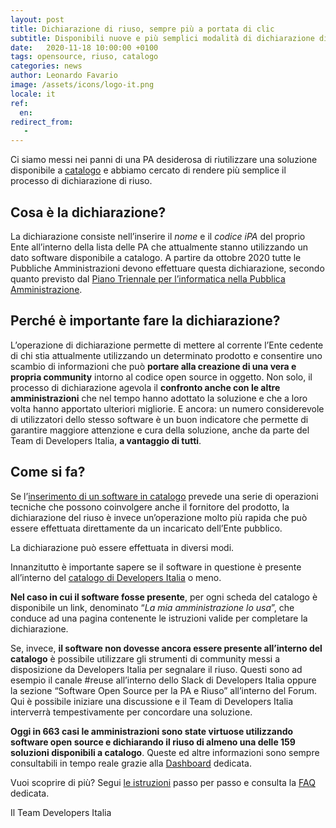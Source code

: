 ```yaml
---
layout: post
title: Dichiarazione di riuso, sempre più a portata di clic
subtitle: Disponibili nuove e più semplici modalità di dichiarazione di riuso del software open source per la PA
date:   2020-11-18 10:00:00 +0100
tags: opensource, riuso, catalogo
categories: news
author: Leonardo Favario
image: /assets/icons/logo-it.png
locale: it
ref:
  en:
redirect_from:
   -
---
```


Ci siamo messi nei panni di una PA desiderosa di riutilizzare una soluzione
disponibile a [catalogo](https://developers.italia.it/it/software) e abbiamo
cercato di rendere più semplice il processo di dichiarazione di riuso.

## Cosa è la dichiarazione?

La dichiarazione consiste nell’inserire il *nome* e il *codice iPA* del proprio
Ente all’interno della lista delle PA che attualmente stanno utilizzando un
dato software disponibile a catalogo. A partire da ottobre 2020 tutte le
Pubbliche Amministrazioni devono effettuare questa dichiarazione, secondo
quanto previsto dal [Piano Triennale per l’informatica nella Pubblica
Amministrazione](https://docs.italia.it/italia/piano-triennale-ict/pianotriennale-ict-doc/it/2020-2022/capitolo-1-servizi/cosa-devono-fare-le-pa.html).


## Perché è importante fare la dichiarazione?

L’operazione di dichiarazione permette di mettere al corrente l’Ente cedente
di chi stia attualmente utilizzando un determinato prodotto e consentire uno
scambio di informazioni che può **portare alla creazione di una vera e propria
community** intorno al codice open source in oggetto. Non solo, il processo di
dichiarazione agevola il **confronto anche con le altre amministrazioni** che
nel tempo hanno adottato la soluzione e che a loro volta hanno apportato
ulteriori migliorie.
E ancora: un numero considerevole di utilizzatori dello stesso software è un
buon indicatore che permette di garantire maggiore attenzione e cura della
soluzione, anche da parte del Team di Developers Italia, **a vantaggio di
tutti**.

## Come si fa?

Se l’[inserimento di un software in
catalogo](https://developers.italia.it/it/riuso/pubblicazione) prevede una
serie di operazioni tecniche che possono coinvolgere anche il fornitore del
prodotto, la dichiarazione del riuso è invece un’operazione molto più rapida
che può essere effettuata direttamente da un incaricato dell’Ente pubblico.

La dichiarazione può essere effettuata in diversi modi.

Innanzitutto è importante sapere se il software in questione è presente
all’interno del [catalogo di Developers
Italia](https://developers.italia.it/it/software) o meno.

**Nel caso in cui il software fosse presente**, per ogni scheda del catalogo
è disponibile un link, denominato “*La mia amministrazione lo usa*”, che
conduce ad una pagina contenente le istruzioni valide per completare la
dichiarazione.

Se, invece, **il software non dovesse ancora essere presente all’interno
del catalogo** è possibile utilizzare gli strumenti di community messi
a disposizione da Developers Italia per segnalare il riuso. Questi sono
ad esempio il canale #reuse all’interno dello Slack di Developers Italia
oppure la sezione “Software Open Source per la PA e Riuso” all’interno
del Forum. Qui è possibile iniziare una discussione e il Team di
Developers Italia interverrà tempestivamente per concordare una
soluzione.


**Oggi in 663 casi le amministrazioni sono state virtuose utilizzando
software open source e dichiarando il riuso di almeno una delle 159
soluzioni disponibili a catalogo**. Queste ed altre informazioni sono
sempre consultabili in tempo reale grazie alla
[Dashboard](http://developers.italia.it/it/dashboard) dedicata.

Vuoi scoprire di più? Segui [le
istruzioni](https://developers.italia.it/it/riuso/dichiarazione) passo per
passo e consulta la [FAQ](https://developers.italia.it/it/faq#collapseDiv11)
dedicata.

Il Team Developers Italia
